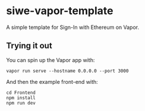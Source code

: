 # siwe-vapor-template
A simple template for Sign-In with Ethereum on Vapor.

## Trying it out
You can spin up the Vapor app with:
```shell
vapor run serve --hostname 0.0.0.0 --port 3000
```
And then the example front-end with:
```shell
cd Frontend
npm install
npm run dev
```